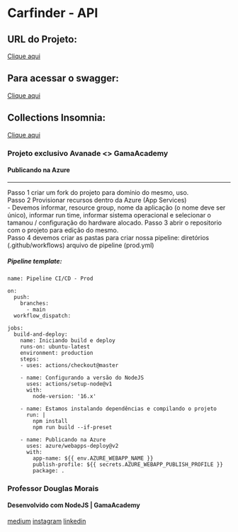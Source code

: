 # Carfinder - API

## URL do Projeto:
[Clique aqui](https://carfinder-api.herokuapp.com/)

## Para acessar o swagger:
[Clique aqui](https://carfinder-api.herokuapp.com/swagger/)

## Collections Insomnia:
[Clique aqui](Insomnia_2022-07-04.yaml)

### Projeto exclusivo Avanade <> GamaAcademy

#### Publicando na Azure
-----------------------

Passo 1 criar um fork do projeto para domínio do mesmo, uso. <br>
Passo 2 Provisionar recursos dentro da Azure (App Services) <br>
    - Devemos informar, resource group, nome da aplicação (o nome deve ser único), informar run time, informar sistema operacional e selecionar o tamanou / configuração do hardware alocado.
Passo 3 abrir o repositorio com o projeto para edição do mesmo. <br>
Passo 4 devemos criar as pastas para criar nossa pipeline: diretórios (.github/workflows) arquivo de pipeline (prod.yml) <br>

##### Pipeline template:

```
name: Pipeline CI/CD - Prod

on:
  push:
    branches:
      - main
  workflow_dispatch:

jobs:
  build-and-deploy: 
    name: Iniciando build e deploy
    runs-on: ubuntu-latest
    environment: production
    steps:
    - uses: actions/checkout@master

    - name: Configurando a versão do NodeJS
      uses: actions/setup-node@v1
      with: 
        node-version: '16.x'

    - name: Estamos instalando dependências e compilando o projeto
      run: |
        npm install
        npm run build --if-preset

    - name: Publicando na Azure
      uses: azure/webapps-deploy@v2
      with:
        app-name: ${{ env.AZURE_WEBAPP_NAME }}
        publish-profile: ${{ secrets.AZURE_WEBAPP_PUBLISH_PROFILE }}
        package: .
```


### Professor Douglas Morais
#### Desenvolvido com NodeJS | GamaAcademy

[medium](https://medium.com/@mr.douglasmorais23)
[instagram](https://www.instagram.com/douglasmorais)
[linkedin](https://www.linkedin.com/in/douglasmoraisdev)